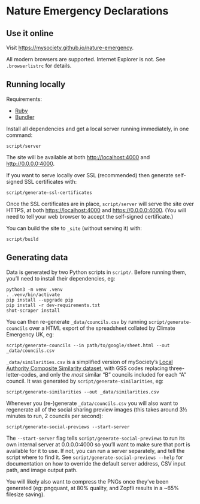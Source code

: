 # Nature Emergency Declarations

## Use it online

Visit <https://mysociety.github.io/nature-emergency>.

All modern browsers are supported. Internet Explorer is not. See `.browserlistrc` for details.

## Running locally

Requirements:

- [Ruby](https://www.ruby-lang.org/en/documentation/installation/)
- [Bundler](https://bundler.io/#getting-started)

Install all dependencies and get a local server running immediately, in one command:

    script/server

The site will be available at both <http://localhost:4000> and <http://0.0.0.0:4000>.

If you want to serve locally over SSL (recommended) then generate self-signed SSL certificates with:

    script/generate-ssl-certificates

Once the SSL certificates are in place, `script/server` will serve the site over HTTPS, at both <https://localhost:4000> and <https://0.0.0.0:4000>. (You will need to tell your web browser to accept the self-signed certificate.)

You can build the site to `_site` (without serving it) with:

    script/build

## Generating data

Data is generated by two Python scripts in `script/`. Before running them, you’ll need to install their dependencies, eg:

    python3 -m venv .venv
    . .venv/bin/activate
    pip install --upgrade pip
    pip install -r dev-requirements.txt
    shot-scraper install

You can then re-generate `_data/councils.csv` by running `script/generate-councils` over a HTML export of the spreadsheet collated by Climate Emergency UK, eg:

    script/generate-councils --in path/to/google/sheet.html --out _data/councils.csv

`_data/similarities.csv` is a simplified version of mySociety’s [Local Authority Composite Similarity dataset](https://pages.mysociety.org/local-authority-similarity/datasets/composite_distance/latest), with GSS codes replacing three-letter-codes, and only the _most_ similar “B” councils included for each “A” council. It was generated by `script/generate-similarities`, eg:

    script/generate-similarities --out _data/similarities.csv

Whenever you (re-)generate `_data/councils.csv` you will also want to regenerate all of the social sharing preview images (this takes around 3½ minutes to run, 2 councils per second):

    script/generate-social-previews --start-server

The `--start-server` flag tells `script/generate-social-previews` to run its own internal server at 0.0.0.0:4000 so you’ll want to make sure that port is available for it to use. If not, you can run a server separately, and tell the script where to find it. See `script/generate-social-previews --help` for documentation on how to override the default server address, CSV input path, and image output path.

You will likely also want to compress the PNGs once they’ve been generated (eg: pngquant, at 80% quality, and Zopfli results in a ~65% filesize saving).
